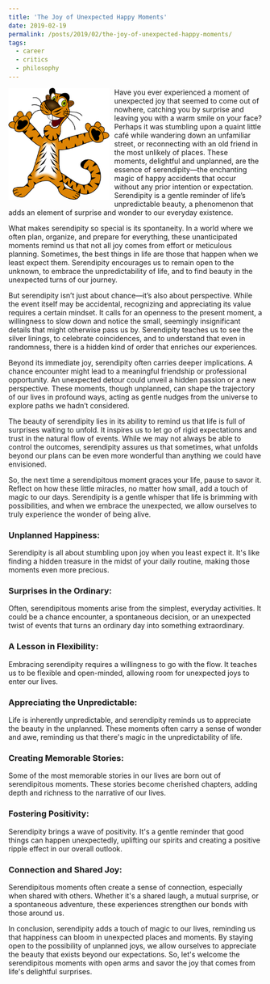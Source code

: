 ```yaml
---
title: 'The Joy of Unexpected Happy Moments'
date: 2019-02-19
permalink: /posts/2019/02/the-joy-of-unexpected-happy-moments/
tags:
  - career
  - critics
  - philosophy
---
```


<img width="200" alt="happy tiger" src="/images/posts/the-joy-of-unexpected-happy-moments.png" style="float: left; margin-right: 10px;" /> Have you ever experienced a moment of unexpected joy that seemed to come out of nowhere, catching you by surprise and leaving you with a warm smile on your face? Perhaps it was stumbling upon a quaint little café while wandering down an unfamiliar street, or reconnecting with an old friend in the most unlikely of places. These moments, delightful and unplanned, are the essence of serendipity—the enchanting magic of happy accidents that occur without any prior intention or expectation. Serendipity is a gentle reminder of life’s unpredictable beauty, a phenomenon that adds an element of surprise and wonder to our everyday existence.

What makes serendipity so special is its spontaneity. In a world where we often plan, organize, and prepare for everything, these unanticipated moments remind us that not all joy comes from effort or meticulous planning. Sometimes, the best things in life are those that happen when we least expect them. Serendipity encourages us to remain open to the unknown, to embrace the unpredictability of life, and to find beauty in the unexpected turns of our journey.

But serendipity isn’t just about chance—it’s also about perspective. While the event itself may be accidental, recognizing and appreciating its value requires a certain mindset. It calls for an openness to the present moment, a willingness to slow down and notice the small, seemingly insignificant details that might otherwise pass us by. Serendipity teaches us to see the silver linings, to celebrate coincidences, and to understand that even in randomness, there is a hidden kind of order that enriches our experiences.

Beyond its immediate joy, serendipity often carries deeper implications. A chance encounter might lead to a meaningful friendship or professional opportunity. An unexpected detour could unveil a hidden passion or a new perspective. These moments, though unplanned, can shape the trajectory of our lives in profound ways, acting as gentle nudges from the universe to explore paths we hadn’t considered.

The beauty of serendipity lies in its ability to remind us that life is full of surprises waiting to unfold. It inspires us to let go of rigid expectations and trust in the natural flow of events. While we may not always be able to control the outcomes, serendipity assures us that sometimes, what unfolds beyond our plans can be even more wonderful than anything we could have envisioned.

So, the next time a serendipitous moment graces your life, pause to savor it. Reflect on how these little miracles, no matter how small, add a touch of magic to our days. Serendipity is a gentle whisper that life is brimming with possibilities, and when we embrace the unexpected, we allow ourselves to truly experience the wonder of being alive.

### Unplanned Happiness:
Serendipity is all about stumbling upon joy when you least expect it. It's like finding a hidden treasure in the midst of your daily routine, making those moments even more precious.

### Surprises in the Ordinary:
Often, serendipitous moments arise from the simplest, everyday activities. It could be a chance encounter, a spontaneous decision, or an unexpected twist of events that turns an ordinary day into something extraordinary.

### A Lesson in Flexibility:
Embracing serendipity requires a willingness to go with the flow. It teaches us to be flexible and open-minded, allowing room for unexpected joys to enter our lives.

### Appreciating the Unpredictable:
Life is inherently unpredictable, and serendipity reminds us to appreciate the beauty in the unplanned. These moments often carry a sense of wonder and awe, reminding us that there's magic in the unpredictability of life.

### Creating Memorable Stories:
Some of the most memorable stories in our lives are born out of serendipitous moments. These stories become cherished chapters, adding depth and richness to the narrative of our lives.

### Fostering Positivity:
Serendipity brings a wave of positivity. It's a gentle reminder that good things can happen unexpectedly, uplifting our spirits and creating a positive ripple effect in our overall outlook.

### Connection and Shared Joy:
Serendipitous moments often create a sense of connection, especially when shared with others. Whether it's a shared laugh, a mutual surprise, or a spontaneous adventure, these experiences strengthen our bonds with those around us.

In conclusion, serendipity adds a touch of magic to our lives, reminding us that happiness can bloom in unexpected places and moments. By staying open to the possibility of unplanned joys, we allow ourselves to appreciate the beauty that exists beyond our expectations. So, let's welcome the serendipitous moments with open arms and savor the joy that comes from life's delightful surprises.
